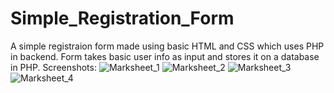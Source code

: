 # Simple_Registration_Form
A simple registraion form made using basic HTML and CSS which uses PHP in backend.
Form takes basic user info as input and stores it on a database in PHP.
Screenshots: 
![Marksheet_1](https://github.com/Tushar47007/Simple_Registration_Form/assets/71581708/f694d4b8-cfdc-4842-be58-fd40ef5c99ba)
![Marksheet_2](https://github.com/Tushar47007/Simple_Registration_Form/assets/71581708/37040f21-0bae-4f05-8fe8-075679982f5c)
![Marksheet_3](https://github.com/Tushar47007/Simple_Registration_Form/assets/71581708/c8f5a19a-c1d5-4923-8937-855db48da9c1)
![Marksheet_4](https://github.com/Tushar47007/Simple_Registration_Form/assets/71581708/b4f82f41-2d88-4988-a782-1c07dbb5010f)
